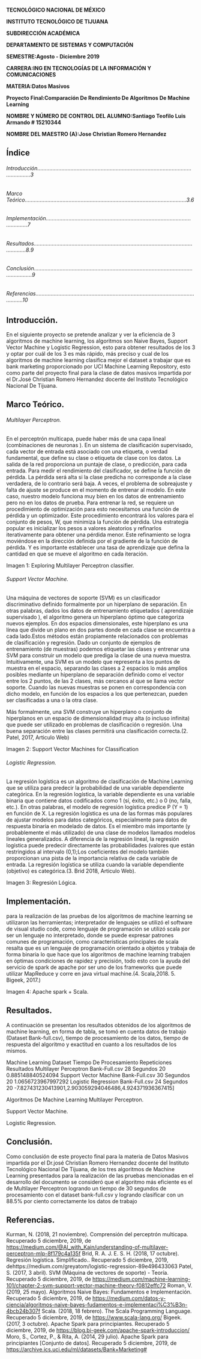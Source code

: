 **TECNOLÓGICO​ ​NACIONAL​ ​DE​ ​MÉXICO**

**INSTITUTO TECNOLÓGICO DE TIJUANA**

**SUBDIRECCIÓN ACADÉMICA**

**DEPARTAMENTO DE SISTEMAS Y COMPUTACIÓN**

**SEMESTRE:Agosto - Diciembre 2019**

**CARRERA:ING EN TECNOLOGÍAS DE LA INFORMACIÓN Y COMUNICACIONES**

**MATERIA:Datos Masivos**

**Proyecto Final:Comparación De Rendimiento De Algoritmos De Machine Learning**

**NOMBRE Y NÚMERO DE CONTROL DEL ALUMNO:Santiago Teofilo Luis Armando # 15210344**

**NOMBRE DEL MAESTRO (A):Jose Christian Romero Hernandez**

## Índice
###### Introducción……………………………………………………………………………………………………….3
###### Marco Teórico……………………………………………………………………………………………..3.6
###### Implementación………………………………………………………………………………………………..7
###### Resultados……………………………………………………………………………………………………….8.9
###### Conclusión…………………………………………………………………………………………………………..9
###### Referencias……………………………………………………………………………………………………..10
 
 
 
 

## Introducción.
En el siguiente proyecto se pretende analizar y ver la eficiencia de 3 algoritmos de machine learning, los algoritmos son Naive Bayes, Support Vector Machine y Logistic Regression, esto para obtener resultados de los 3 y optar por cuál de los 3 es más rápido, más preciso y cual de los algoritmos de machine learning clasifica mejor el dataset a trabajar que es bank marketing proporcionado por UCI Machine Learning Repository, esto como parte del proyecto final para la clase de datos masivos impartida por el Dr.José Christian Romero Hernandez docente del Instituto Tecnológico Nacional De Tijuana.
 
## Marco Teórico.
###### Multilayer Perceptron.
En el perceptrón multicapa, puede haber más de una capa lineal (combinaciones de neuronas ).
En un sistema de clasificación supervisado, cada vector de entrada está asociado con una etiqueta, o verdad fundamental, que define su clase o etiqueta de clase con los datos. La salida de la red proporciona un puntaje de clase, o predicción, para cada entrada. Para medir el rendimiento del clasificador, se define la función de pérdida. La pérdida será alta si la clase predicha no corresponde a la clase verdadera, de lo contrario será baja. A veces, el problema de sobreajuste y falta de ajuste se produce en el momento de entrenar al modelo. En este caso, nuestro modelo funciona muy bien en los datos de entrenamiento pero no en los datos de prueba. Para entrenar la red, se requiere un procedimiento de optimización para esto necesitamos una función de pérdida y un optimizador. Este procedimiento encontrará los valores para el conjunto de pesos, W, que minimiza la función de pérdida.
Una estrategia popular es inicializar los pesos a valores aleatorios y refinarlos iterativamente para obtener una pérdida menor. Este refinamiento se logra moviéndose en la dirección definida por el gradiente de la función de pérdida. Y es importante establecer una tasa de aprendizaje que defina la cantidad en que se mueve el algoritmo en cada iteración.

Imagen 1: Exploring Multilayer Perceptron classifier.
 
###### Support Vector Machine.
Una máquina de vectores de soporte (SVM) es un clasificador discriminativo definido formalmente por un hiperplano de separación. En otras palabras, dados los datos de entrenamiento etiquetados ( aprendizaje supervisado ), el algoritmo genera un hiperplano óptimo que categoriza nuevos ejemplos. En dos espacios dimensionales, este hiperplano es una línea que divide un plano en dos partes donde en cada clase se encuentra a cada lado.Estos métodos están propiamente relacionados con problemas de clasificación y regresión. Dado un conjunto de ejemplos de entrenamiento (de muestras) podemos etiquetar las clases y entrenar una SVM para construir un modelo que prediga la clase de una nueva muestra. Intuitivamente, una SVM es un modelo que representa a los puntos de muestra en el espacio, separando las clases a 2 espacios lo más amplios posibles mediante un hiperplano de separación definido como el vector entre los 2 puntos, de las 2 clases, más cercanos al que se llama vector soporte. Cuando las nuevas muestras se ponen en correspondencia con dicho modelo, en función de los espacios a los que pertenezcan, pueden ser clasificadas a una o la otra clase.
 
Más formalmente, una SVM construye un hiperplano o conjunto de hiperplanos en un espacio de dimensionalidad muy alta (o incluso infinita) que puede ser utilizado en problemas de clasificación o regresión. Una buena separación entre las clases permitirá una clasificación correcta.(2. Patel, 2017, Articulo Web)

Imagen 2: Support Vector Machines for Classification
 
###### Logistic Regression.
La regresión logística es un algoritmo de clasificación de Machine Learning que se utiliza para predecir la probabilidad de una variable dependiente categórica. En la regresión logística, la variable dependiente es una variable binaria que contiene datos codificados como 1 (sí, éxito, etc.) o 0 (no, falla, etc.). En otras palabras, el modelo de regresión logística predice P (Y = 1) en función de X.
La regresión logística es una de las formas más populares de ajustar modelos para datos categóricos, especialmente para datos de respuesta binaria en modelado de datos. Es el miembro más importante (y probablemente el más utilizado) de una clase de modelos llamados modelos lineales generalizados. A diferencia de la regresión lineal, la regresión logística puede predecir directamente las probabilidades (valores que están restringidos al intervalo (0,1);Los coeficientes del modelo también proporcionan una pista de la importancia relativa de cada variable de entrada.
La regresión logística se utiliza cuando la variable dependiente (objetivo) es categórica.(3. Brid 2018, Articulo Web).

Imagen 3: Regresión Lógica.

##  Implementación.
para la realización de las pruebas de los algoritmos de machine learning se utilizaron las herramientas; interpretador de lenguajes se utilizó el software de visual studio code, como lenguaje de programación se utilizó scala por ser un lenguaje no interpretado, donde se puede expresar patrones comunes de programación, como características principales de scala resalta que es un lenguaje de programación orientado a objetos y trabaja de forma binaria lo que hace que los algoritmos de machine learning trabajen en óptimas condiciones de rapidez y precisión, todo esto con la ayuda del servicio de spark de apache por ser uno de los frameworks que puede utilizar MapReduce y corre en java virtual machine.(4. Scala,2018. 5. Bigeek, 2017.)
 

Imagen 4: Apache spark + Scala.
 
## Resultados.
A continuación se presentan los resultados obtenidos de los algoritmos de machine learning, en forma de tabla, se tomó en cuenta datos de trabajo (Dataset Bank-full.csv), tiempo de procesamiento de los datos, tiempo de respuesta del algoritmo y exactitud en cuanto a los resultados de los mismos.
 
Machine Learning 
Dataset
Tiempo De Procesamiento
Repeticiones
Resultados
Multilayer Perceptron
Bank-Full.csv
28 Segundos
20 
0.885148840524094
Support Vector Machine
Bank-Full.csv
30 Segundos
20 
1.0656723967997292
Logistic Regression
Bank-Full.csv
24 Segundos
20 
-7.827431230413901,2.903059294046486,4.924371936367415]
 
Algoritmos De Machine Learning
Multilayer Perceptron.

Support Vector Machine.

Logistic Regression.

## Conclusión.
Como conclusión de este proyecto final para la materia de Datos Masivos impartida por el Dr.josé Christian Romero Hernandez docente del Instituto Tecnológico Nacional De Tijuana, de los tres algoritmos de Machine Learning presentados para la realización de las pruebas mencionadas en el desarrollo del documento se consideró que el algoritmo más eficiente es el de Multilayer Perceptron logrando un tiempo de 30 segundos de procesamiento con el dataset bank-full.csv y logrando clasificar con un 88.5% por ciento correctamente los datos de trabajo
 
## Referencias.
Kurman, N. (2018, 21 noviembre). Comprensión del perceptrón multicapa. Recuperado 5 diciembre, 2019, de https://medium.com/@AI_with_Kain/understanding-of-multilayer-perceptron-mlp-8f179c4a135f
Brid, R. A. J. E. S. H. (2018, 17 octubre). Regresión logística. Simplificado.. Recuperado 5 diciembre, 2019, dehttps://medium.com/greyatom/logistic-regression-89e496433063
Patel, S. (2017, 3 abril). SVM (Máquina de vectores de soporte) - Teoría. Recuperado 5 diciembre, 2019, de https://medium.com/machine-learning-101/chapter-2-svm-support-vector-machine-theory-f0812effc72
Roman, V. (2019, 25 mayo). Algoritmos Naive Bayes: Fundamentos e Implementación. Recuperado 5 diciembre, 2019, de https://medium.com/datos-y-ciencia/algoritmos-naive-bayes-fudamentos-e-implementaci%C3%B3n-4bcb24b307f
Scala. (2018, 18 febrero). The Scala Programming Language. Recuperado 5 diciembre, 2019, de https://www.scala-lang.org/
Bigeek. (2017, 3 octubre). Apache Spark para principiantes. Recuperado 5 diciembre, 2019, de https://blog.bi-geek.com/apache-spark-introduccion/
Moro, S., Cortez, P., & Rita, A. (2014, 29 julio). Apache Spark para principiantes [Conjunto de datos]. Recuperado 5 diciembre, 2019, de https://archive.ics.uci.edu/ml/datasets/Bank+Marketing#
 
